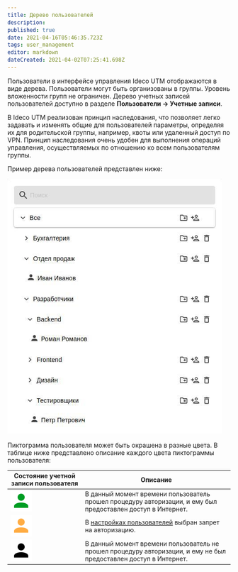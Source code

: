 ```yaml
---
title: Дерево пользователей
description: 
published: true
date: 2021-04-16T05:46:35.723Z
tags: user_management
editor: markdown
dateCreated: 2021-04-02T07:25:41.698Z
---
```


Пользователи в интерфейсе управления Ideco UTM отображаются в виде дерева. Пользователи могут быть организованы в группы. Уровень вложенности групп не ограничен. Дерево учетных записей пользователей доступно в разделе **Пользователи -> Учетные записи**.

В Ideco UTM реализован принцип наследования, что позволяет легко задавать и изменять общие для пользователей параметры, определяя их для родительской группы, например, квоты или удаленный доступ по VPN. Принцип наследования очень удобен для выполнения операций управления, осуществляемых по отношению ко всем пользователям группы.

Пример дерева пользователей представлен ниже:

![tree.jpg](/настройка/tree.jpg)

Пиктограмма пользователя может быть окрашена в разные цвета. В таблице ниже представлено описание каждого цвета пиктограммы пользователя:

| Состояние учетной записи пользователя | Описание                                                                                                           |
|---------------------------------------|--------------------------------------------------------------------------------------------------------------------|
|![mdiaccountgreen.svg](/настройка/mdiaccountgreen.svg)| В данный момент времени пользователь прошел процедуру авторизации, и ему был предоставлен доступ в Интернет.       |
|![mdiaccountyellow.svg](/настройка/mdiaccountyellow.svg)| В [настройках пользователей](/Настройка/Управление-пользователями/Настройка-пользователей)  выбран запрет на авторизацию. |
|![mdiaccount.svg](/mdiaccount.svg)| В данный момент времени пользователь не прошел процедуру авторизации, и ему не был предоставлен доступ в Интернет.                                                                             |